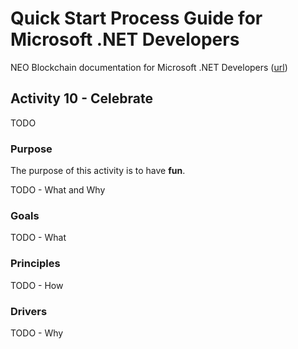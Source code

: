 # Quick Start Process Guide for Microsoft .NET Developers

NEO Blockchain documentation for Microsoft .NET Developers ([url](https://github.com/mwherman2000/neo-windocs/tree/master/windocs/quickstart-csharp))

## Activity 10 - Celebrate

TODO

### Purpose

The purpose of this activity is to have **fun**.

TODO - What and Why

### Goals

TODO - What

### Principles

TODO - How

### Drivers

TODO - Why

